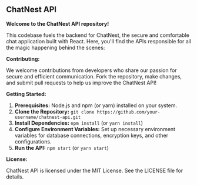 ## ChatNest API

**Welcome to the ChatNest API repository!**

This codebase fuels the backend for ChatNest, the secure and comfortable chat application built with React. Here, you'll find the APIs responsible for all the magic happening behind the scenes:

**Contributing:**

We welcome contributions from developers who share our passion for secure and efficient communication. Fork the repository, make changes, and submit pull requests to help us improve the ChatNest API!

**Getting Started:**

1. **Prerequisites:** Node.js and npm (or yarn) installed on your system.
2. **Clone the Repository:** `git clone https://github.com/your-username/chatnest-api.git`
3. **Install Dependencies:** `npm install` (or `yarn install`)
4. **Configure Environment Variables:** Set up necessary environment variables for database connections, encryption keys, and other configurations.
5. **Run the API:** `npm start` (or `yarn start`)


**License:**

ChatNest API is licensed under the MIT License. See the LICENSE file for details.